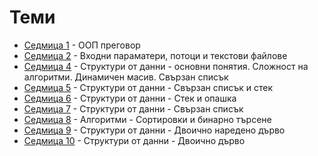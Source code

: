 # Теми

* [Седмица 1](01) - ООП преговор
* [Седмица 2](02) - Входни параматери, потоци и текстови файлове
* [Седмица 4](04) - Структури от данни - основни понятия. Сложност на алгоритми. Динамичен масив. Свързан списък
* [Седмица 5](05) - Структури от данни - Свързан списък и стек
* [Седмица 6](06) - Структури от данни - Стек и опашка
* [Седмица 7](07) - Структури от данни - Свързан списък
* [Седмица 8](08) - Алгоритми - Сортировки и бинарно търсене
* [Седмица 9](08) - Структури от данни - Двоично наредено дърво
* [Седмица 10](10) - Структури от данни - Двоично дърво
